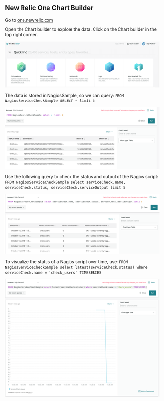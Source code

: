 
## New Relic One Chart Builder

Go to [one.newrelic.com](https://one.newrelic.com)

Open the Chart builder to explore the data. Click on the Chart builder in the top right corner.

![alt text](https://github.com/polfliet/katacoda-scenarios/blob/master/nagios/screenshots/chartbuilder.png?raw=true "Chart Builder")

The data is stored in NagiosSample, so we can query:
`FROM NagiosServiceCheckSample SELECT * limit 5`

![alt text](https://github.com/polfliet/katacoda-scenarios/blob/master/nagios/screenshots/query1.png?raw=true "Query")

Use the following query to check the status and output of the Nagios script:
`FROM NagiosServiceCheckSample select serviceCheck.name, serviceCheck.status, serviceCheck.serviceOutput limit 5`

![alt text](https://github.com/polfliet/katacoda-scenarios/blob/master/nagios/screenshots/query2.png?raw=true "Query2")

To visualize the status of a Nagios script over time, use:
`FROM NagiosServiceCheckSample select latest(serviceCheck.status) where serviceCheck.name = 'check_users' TIMESERIES`

![alt text](https://github.com/polfliet/katacoda-scenarios/blob/master/nagios/screenshots/chart.png?raw=true "Chart")
